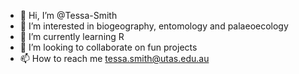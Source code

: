 - 👋 Hi, I’m @Tessa-Smith
- 👀 I’m interested in biogeography, entomology and palaeoecology
- 🌱 I’m currently learning R
- 💞️ I’m looking to collaborate on fun projects
- 📫 How to reach me tessa.smith@utas.edu.au

<!---
Tessa-Smith/Tessa-Smith is a ✨ special ✨ repository because its `README.md` (this file) appears on your GitHub profile.
You can click the Preview link to take a look at your changes.
--->
